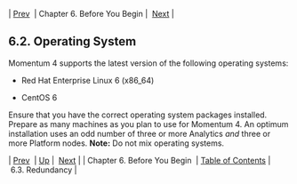 | [Prev](before_you_begin)  | Chapter 6. Before You Begin |  [Next](byb.redundancy) |

## 6.2. Operating System

Momentum 4 supports the latest version of the following operating systems:

*   Red Hat Enterprise Linux 6 (x86_64)

*   CentOS 6

Ensure that you have the correct operating system packages installed. Prepare as many machines as you plan to use for Momentum 4\. An optimum installation uses an odd number of three or more Analytics *and* three or more Platform nodes. **Note:** Do not mix operating systems.

| [Prev](before_you_begin)  | [Up](before_you_begin) |  [Next](byb.redundancy) |
| Chapter 6. Before You Begin  | [Table of Contents](index) |  6.3. Redundancy |

